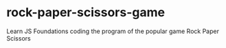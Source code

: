 # rock-paper-scissors-game
Learn JS Foundations coding the program of the popular game Rock Paper Scissors
